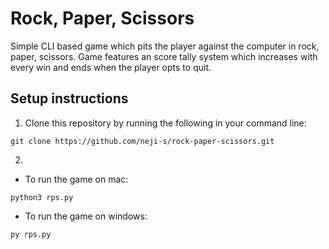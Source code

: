 # Rock, Paper, Scissors
Simple CLI based game which pits the player against the computer in rock, paper, scissors. Game features an score tally system which increases with every win and ends when the player opts to quit.

## Setup instructions
1. Clone this repository by running the following in your command line:
```
git clone https://github.com/neji-s/rock-paper-scissors.git
```

2. 
- To run the game on mac:
```
python3 rps.py
```
- To run the game on windows:
```
py rps.py
```
